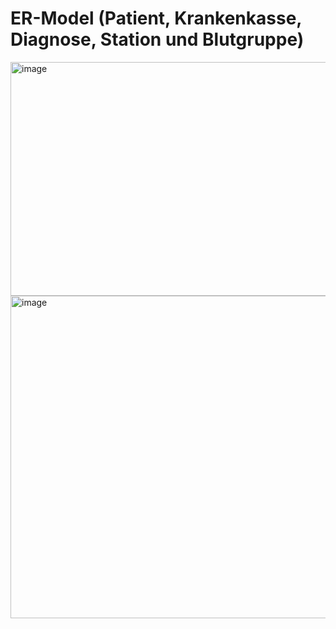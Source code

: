 
# ER-Model (Patient, Krankenkasse, Diagnose, Station und Blutgruppe)
<img width="814" height="374" alt="image" src="https://github.com/user-attachments/assets/ae3dc483-399a-468a-86c3-8bf2442163ef" />

<img width="671" height="516" alt="image" src="https://github.com/user-attachments/assets/92c5053f-962b-4679-8efe-c91225cf1147" />

